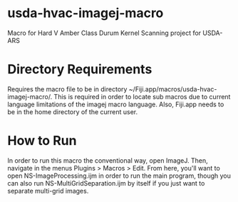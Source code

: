 # usda-hvac-imagej-macro
Macro for Hard V Amber Class Durum Kernel Scanning project for USDA-ARS

# Directory Requirements
Requires the macro file to be in directory ~/Fiji.app/macros/usda-hvac-imagej-macro/.
This is required in order to locate sub macros due to current language limitations of the imagej macro language. Also, Fiji.app needs to be in the home directory of the current user.

# How to Run
In order to run this macro the conventional way, open ImageJ. Then, navigate in the menus Plugins > Macros > Edit. From here, you'll want to open NS-ImageProcessing.ijm in order to run the main program, though you can also run NS-MultiGridSeparation.ijm by itself if you just want to separate multi-grid images.